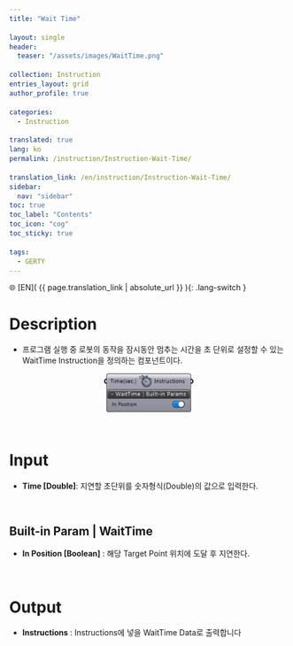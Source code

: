 ```yaml
---
title: "Wait Time"

layout: single
header:
  teaser: "/assets/images/WaitTime.png"

collection: Instruction
entries_layout: grid
author_profile: true

categories:
  - Instruction

translated: true
lang: ko
permalink: /instruction/Instruction-Wait-Time/

translation_link: /en/instruction/Instruction-Wait-Time/
sidebar:
  nav: "sidebar"
toc: true
toc_label: "Contents"
toc_icon: "cog"
toc_sticky: true

tags: 
  - GERTY
---
```


🌐 [EN]( {{ page.translation_link | absolute_url }} ){: .lang-switch }

# Description

* 프로그램 실행 중 로봇의 동작을 잠시동안 멈추는 시간을 초 단위로 설정할 수 있는 WaitTime Instruction을 정의하는 컴포넌트이다.

<p align="center">  <img src="/assets/images/WaitTime.png" align="center" width="32%"></p>

<br>

# Input

* **Time [Double]**: 지연할 초단위를 숫자형식(Double)의 값으로 입력한다.

<br>

## Built-in Param | WaitTime

* **In Position [Boolean]** : 해당 Target Point 위치에 도달 후 지연한다.

<br>

# Output

* **Instructions** : Instructions에 넣을 WaitTime Data로 출력합니다